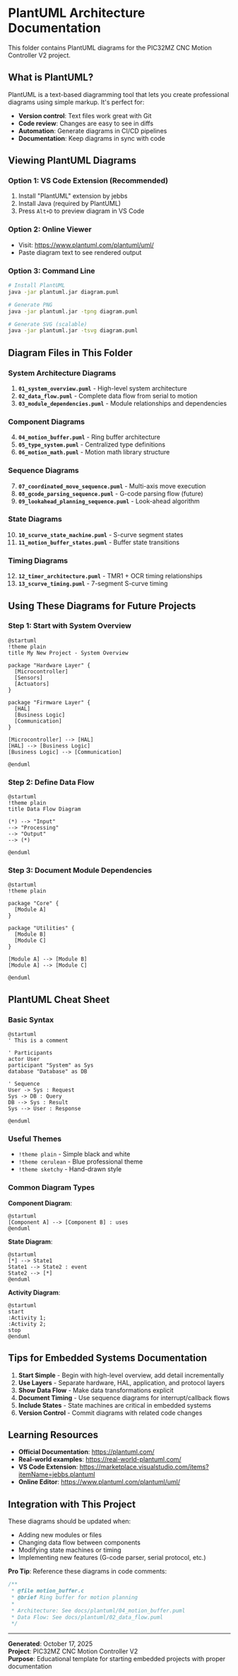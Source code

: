 # PlantUML Architecture Documentation

This folder contains PlantUML diagrams for the PIC32MZ CNC Motion Controller V2 project.

## What is PlantUML?

PlantUML is a text-based diagramming tool that lets you create professional diagrams using simple markup. It's perfect for:
- **Version control**: Text files work great with Git
- **Code review**: Changes are easy to see in diffs
- **Automation**: Generate diagrams in CI/CD pipelines
- **Documentation**: Keep diagrams in sync with code

## Viewing PlantUML Diagrams

### **Option 1: VS Code Extension (Recommended)**
1. Install "PlantUML" extension by jebbs
2. Install Java (required by PlantUML)
3. Press `Alt+D` to preview diagram in VS Code

### **Option 2: Online Viewer**
- Visit: https://www.plantuml.com/plantuml/uml/
- Paste diagram text to see rendered output

### **Option 3: Command Line**
```bash
# Install PlantUML
java -jar plantuml.jar diagram.puml

# Generate PNG
java -jar plantuml.jar -tpng diagram.puml

# Generate SVG (scalable)
java -jar plantuml.jar -tsvg diagram.puml
```

## Diagram Files in This Folder

### **System Architecture Diagrams**
1. **`01_system_overview.puml`** - High-level system architecture
2. **`02_data_flow.puml`** - Complete data flow from serial to motion
3. **`03_module_dependencies.puml`** - Module relationships and dependencies

### **Component Diagrams**
4. **`04_motion_buffer.puml`** - Ring buffer architecture
5. **`05_type_system.puml`** - Centralized type definitions
6. **`06_motion_math.puml`** - Motion math library structure

### **Sequence Diagrams**
7. **`07_coordinated_move_sequence.puml`** - Multi-axis move execution
8. **`08_gcode_parsing_sequence.puml`** - G-code parsing flow (future)
9. **`09_lookahead_planning_sequence.puml`** - Look-ahead algorithm

### **State Diagrams**
10. **`10_scurve_state_machine.puml`** - S-curve segment states
11. **`11_motion_buffer_states.puml`** - Buffer state transitions

### **Timing Diagrams**
12. **`12_timer_architecture.puml`** - TMR1 + OCR timing relationships
13. **`13_scurve_timing.puml`** - 7-segment S-curve timing

## Using These Diagrams for Future Projects

### **Step 1: Start with System Overview**
```plantuml
@startuml
!theme plain
title My New Project - System Overview

package "Hardware Layer" {
  [Microcontroller]
  [Sensors]
  [Actuators]
}

package "Firmware Layer" {
  [HAL]
  [Business Logic]
  [Communication]
}

[Microcontroller] --> [HAL]
[HAL] --> [Business Logic]
[Business Logic] --> [Communication]

@enduml
```

### **Step 2: Define Data Flow**
```plantuml
@startuml
!theme plain
title Data Flow Diagram

(*) --> "Input"
--> "Processing"
--> "Output"
--> (*)

@enduml
```

### **Step 3: Document Module Dependencies**
```plantuml
@startuml
!theme plain

package "Core" {
  [Module A]
}

package "Utilities" {
  [Module B]
  [Module C]
}

[Module A] --> [Module B]
[Module A] --> [Module C]

@enduml
```

## PlantUML Cheat Sheet

### **Basic Syntax**
```plantuml
@startuml
' This is a comment

' Participants
actor User
participant "System" as Sys
database "Database" as DB

' Sequence
User -> Sys : Request
Sys -> DB : Query
DB --> Sys : Result
Sys --> User : Response

@enduml
```

### **Useful Themes**
- `!theme plain` - Simple black and white
- `!theme cerulean` - Blue professional theme
- `!theme sketchy` - Hand-drawn style

### **Common Diagram Types**

**Component Diagram**:
```plantuml
@startuml
[Component A] --> [Component B] : uses
@enduml
```

**State Diagram**:
```plantuml
@startuml
[*] --> State1
State1 --> State2 : event
State2 --> [*]
@enduml
```

**Activity Diagram**:
```plantuml
@startuml
start
:Activity 1;
:Activity 2;
stop
@enduml
```

## Tips for Embedded Systems Documentation

1. **Start Simple** - Begin with high-level overview, add detail incrementally
2. **Use Layers** - Separate hardware, HAL, application, and protocol layers
3. **Show Data Flow** - Make data transformations explicit
4. **Document Timing** - Use sequence diagrams for interrupt/callback flows
5. **Include States** - State machines are critical in embedded systems
6. **Version Control** - Commit diagrams with related code changes

## Learning Resources

- **Official Documentation**: https://plantuml.com/
- **Real-world examples**: https://real-world-plantuml.com/
- **VS Code Extension**: https://marketplace.visualstudio.com/items?itemName=jebbs.plantuml
- **Online Editor**: https://www.plantuml.com/plantuml/uml/

## Integration with This Project

These diagrams should be updated when:
- Adding new modules or files
- Changing data flow between components
- Modifying state machines or timing
- Implementing new features (G-code parser, serial protocol, etc.)

**Pro Tip**: Reference these diagrams in code comments:
```c
/**
 * @file motion_buffer.c
 * @brief Ring buffer for motion planning
 * 
 * Architecture: See docs/plantuml/04_motion_buffer.puml
 * Data Flow: See docs/plantuml/02_data_flow.puml
 */
```

---

**Generated**: October 17, 2025  
**Project**: PIC32MZ CNC Motion Controller V2  
**Purpose**: Educational template for starting embedded projects with proper documentation
